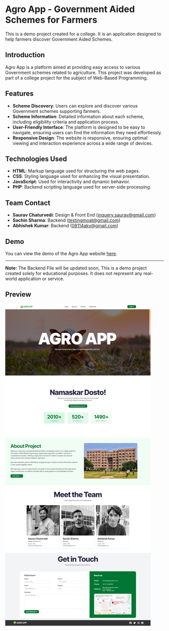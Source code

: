 # Agro App - Government Aided Schemes for Farmers

This is a demo project created for a college. It is an application designed to help farmers discover Government Aided Schemes.

## Introduction

Agro App is a platform aimed at providing easy access to various Government schemes related to agriculture. This project was developed as part of a college project for the subject of Web-Based Programming.

## Features

- **Scheme Discovery**: Users can explore and discover various Government schemes supporting farmers.
- **Scheme Information**: Detailed information about each scheme, including eligibility criteria and application process.
- **User-Friendly Interface**: The platform is designed to be easy to navigate, ensuring users can find the information they need effortlessly.
- **Responsive Design**: The website is responsive, ensuring optimal viewing and interaction experience across a wide range of devices.

## Technologies Used

- **HTML**: Markup language used for structuring the web pages.
- **CSS**: Styling language used for enhancing the visual presentation.
- **JavaScript**: Used for interactivity and dynamic behavior.
- **PHP**: Backend scripting language used for server-side processing.

## Team Contact

- **Saurav Chaturvedi**: Design & Front End ([inquery.saurav@gmail.com](mailto:inquery.saurav@gmail.com))
- **Sachin Sharma**: Backend ([testingmoat@gmail.com](mailto:testingmoat@gmail.com))
- **Abhishek Kumar**: Backend ([08114akv@gmail.com](mailto:08114akv@gmail.com))

## Demo

You can view the demo of the Agro App website [here](https://sauravxcode.github.io/agroapp/). 

---

**Note:** The Backend File will be updated soon, This is a demo project created solely for educational purposes. It does not represent any real-world application or service.

## Preview
![Agro App Preview](full-preview.png)

